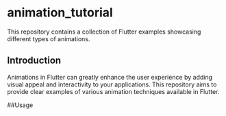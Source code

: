 # animation_tutorial

This repository contains a collection of Flutter examples showcasing different types of animations.

## Introduction

Animations in Flutter can greatly enhance the user experience by adding visual appeal and interactivity to your applications. This repository aims to provide clear examples of various animation techniques available in Flutter.

##Usage

